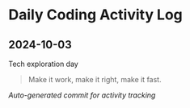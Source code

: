 # Daily Coding Activity Log

## 2024-10-03

Tech exploration day

> Make it work, make it right, make it fast.

*Auto-generated commit for activity tracking*
